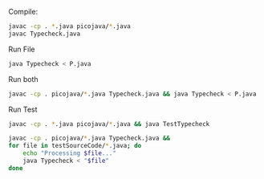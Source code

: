 Compile:
``` Bash
javac -cp . *.java picojava/*.java
javac Typecheck.java
```

Run File
``` Bash
java Typecheck < P.java
```

Run both
``` Bash
javac -cp . picojava/*.java Typecheck.java && java Typecheck < P.java
```

Run Test
``` Bash
javac -cp . *.java picojava/*.java && java TestTypecheck
```

``` Bash
javac -cp . picojava/*.java Typecheck.java &&
for file in testSourceCode/*.java; do
    echo "Processing $file..."
    java Typecheck < "$file"
done
```